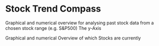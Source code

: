 # Stock Trend Compass

Graphical and numerical overview for analysing past stock data from a chosen stock range (e.g. S&P500)
The y-Axis 

Graphical and numerical Overview of which Stocks are currently 
